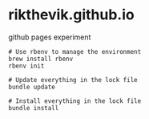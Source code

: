 # rikthevik.github.io
github pages experiment

```
# Use rbenv to manage the environment 
brew install rbenv
rbenv init

# Update everything in the lock file
bundle update

# Install everything in the lock file
bundle install
```

